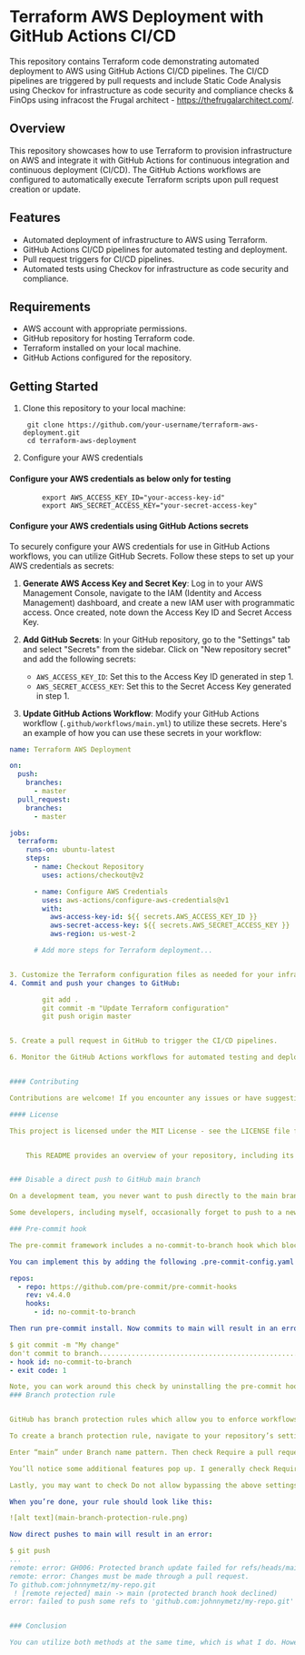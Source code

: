# Terraform AWS Deployment with GitHub Actions CI/CD

This repository contains Terraform code demonstrating automated deployment to AWS using GitHub Actions CI/CD pipelines. The CI/CD pipelines are triggered by pull requests and include Static Code Analysis using Checkov for infrastructure as code security and compliance checks & FinOps using infracost the Frugal architect - https://thefrugalarchitect.com/.

## Overview

This repository showcases how to use Terraform to provision infrastructure on AWS and integrate it with GitHub Actions for continuous integration and continuous deployment (CI/CD). The GitHub Actions workflows are configured to automatically execute Terraform scripts upon pull request creation or update.

## Features

- Automated deployment of infrastructure to AWS using Terraform.
- GitHub Actions CI/CD pipelines for automated testing and deployment.
- Pull request triggers for CI/CD pipelines.
- Automated tests using Checkov for infrastructure as code security and compliance.

## Requirements

- AWS account with appropriate permissions.
- GitHub repository for hosting Terraform code.
- Terraform installed on your local machine.
- GitHub Actions configured for the repository.

## Getting Started

1. Clone this repository to your local machine:

        git clone https://github.com/your-username/terraform-aws-deployment.git
        cd terraform-aws-deployment

2. Configure your AWS credentials

 #### Configure your AWS credentials as below only for testing


            export AWS_ACCESS_KEY_ID="your-access-key-id"
            export AWS_SECRET_ACCESS_KEY="your-secret-access-key"

 #### Configure your AWS credentials using GitHub Actions secrets

To securely configure your AWS credentials for use in GitHub Actions workflows, you can utilize GitHub Secrets. Follow these steps to set up your AWS credentials as secrets:

1. **Generate AWS Access Key and Secret Key**: Log in to your AWS Management Console, navigate to the IAM (Identity and Access Management) dashboard, and create a new IAM user with programmatic access. Once created, note down the Access Key ID and Secret Access Key.

2. **Add GitHub Secrets**: In your GitHub repository, go to the "Settings" tab and select "Secrets" from the sidebar. Click on "New repository secret" and add the following secrets:
   - `AWS_ACCESS_KEY_ID`: Set this to the Access Key ID generated in step 1.
   - `AWS_SECRET_ACCESS_KEY`: Set this to the Secret Access Key generated in step 1.

3. **Update GitHub Actions Workflow**: Modify your GitHub Actions workflow (`.github/workflows/main.yml`) to utilize these secrets. Here's an example of how you can use these secrets in your workflow:

```yaml
name: Terraform AWS Deployment

on:
  push:
    branches:
      - master
  pull_request:
    branches:
      - master

jobs:
  terraform:
    runs-on: ubuntu-latest
    steps:
      - name: Checkout Repository
        uses: actions/checkout@v2

      - name: Configure AWS Credentials
        uses: aws-actions/configure-aws-credentials@v1
        with:
          aws-access-key-id: ${{ secrets.AWS_ACCESS_KEY_ID }}
          aws-secret-access-key: ${{ secrets.AWS_SECRET_ACCESS_KEY }}
          aws-region: us-west-2

      # Add more steps for Terraform deployment...


3. Customize the Terraform configuration files as needed for your infrastructure requirements.
4. Commit and push your changes to GitHub:

        git add .
        git commit -m "Update Terraform configuration"
        git push origin master


5. Create a pull request in GitHub to trigger the CI/CD pipelines.

6. Monitor the GitHub Actions workflows for automated testing and deployment.


#### Contributing

Contributions are welcome! If you encounter any issues or have suggestions for improvements, please open an issue or submit a pull request.

#### License

This project is licensed under the MIT License - see the LICENSE file for details.


    This README provides an overview of your repository, including its purpose, features, requirements, getting started guide, contribution guidelines, and license information. Adjust it as needed to fit your specific project details and preferences.


### Disable a direct push to GitHub main branch

On a development team, you never want to push directly to the main branch. Instead, you want to require changes to be made through pull requests so they can be properly reviewed by other developers.

Some developers, including myself, occasionally forget to push to a new branch so I like to have an automated check to prevent this mistake. Here are two methods to block direct pushes to the GitHub main branch.

### Pre-commit hook

The pre-commit framework includes a no-commit-to-branch hook which blocks direct commits to specific branches. By default, it blocks the master and main branches.

You can implement this by adding the following .pre-commit-config.yaml file to the repository root:

repos:
  - repo: https://github.com/pre-commit/pre-commit-hooks
    rev: v4.4.0
    hooks:
      - id: no-commit-to-branch

Then run pre-commit install. Now commits to main will result in an error:

$ git commit -m "My change"
don't commit to branch...................................................Failed
- hook id: no-commit-to-branch
- exit code: 1

Note, you can work around this check by uninstalling the pre-commit hook so it’s not foolproof.
### Branch protection rule


GitHub has branch protection rules which allow you to enforce workflows for a one or more branches.

To create a branch protection rule, navigate to your repository’s settings. Click Branches and then Add rule under the “Branch protection rules” section.

Enter “main” under Branch name pattern. Then check Require a pull request before merging.

You’ll notice some additional features pop up. I generally check Require approvals so developers can’t sneak a change through without a proper sign-off.

Lastly, you may want to check Do not allow bypassing the above settings so the rule applies to repository admins. Keep in mind, however, that some git tools, such as Flux, need this access or they won’t work. So be cognizant of the tools you’re using and the privileges they need.

When you’re done, your rule should look like this:

![alt text](main-branch-protection-rule.png)

Now direct pushes to main will result in an error:

$ git push
...
remote: error: GH006: Protected branch update failed for refs/heads/main.
remote: error: Changes must be made through a pull request.
To github.com:johnnymetz/my-repo.git
 ! [remote rejected] main -> main (protected branch hook declined)
error: failed to push some refs to 'github.com:johnnymetz/my-repo.git'


### Conclusion

You can utilize both methods at the same time, which is what I do. However, I encourage all teams to implement at least the branch protection rule because it’s foolproof and includes additional features.
